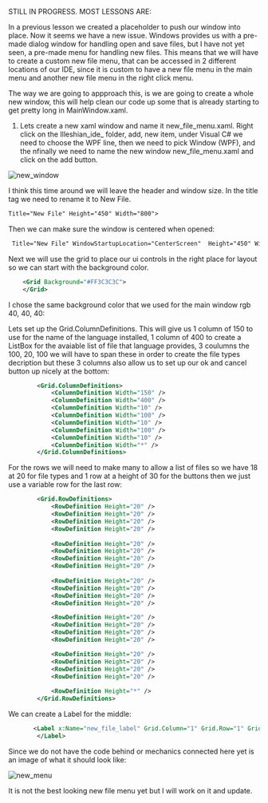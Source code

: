 STILL IN PROGRESS. MOST LESSONS ARE:

In a previous lesson we created a placeholder to push our window into place. Now it seems we have a new issue. Windows provides us with a pre-made dialog window for handling open and save files, but I have not yet seen, a pre-made menu for handling new files. This means that we will have to create a custom new file menu, that can be accessed in 2 different locations of our IDE, since it is custom to have a new file menu in the main menu and another new file menu in the right click menu.

The way we are going to appproach this, is we are going to create a whole new window, this will help clean our code up some that is already starting to get pretty long in MainWindow.xaml.

1) Lets create a new xaml window and name it new_file_menu.xaml. Right click on the Illeshian_ide_ folder, add, new item, under Visual C# we need to choose the WPF line, then we need to pick Window (WPF), and the nfinally we need to name the new window new_file_menu.xaml and click on the add button.

![new_window](https://github.com/ravenleeblack/Illeshian-Ide/assets/76606152/7636899d-dbb2-46e6-9d1e-da58e7d18072)



I think this time around we will leave the header and window size. In the title tag we need to rename it to New File.

```xml
Title="New File" Height="450" Width="800">
```

Then we can make sure the window is centered when opened:

```xml
 Title="New File" WindowStartupLocation="CenterScreen"  Height="450" Width="800">
```

Next we will use the grid to place our ui controls in the right place for layout so we can start with the background color. 

```xml
    <Grid Background="#FF3C3C3C">
    </Grid>
```
I chose the same background color that we used for the main window rgb 40, 40, 40:

Lets set up the Grid.ColumnDefinitions. This will give us 1 column of 150 to use for the name of the language installed, 1 column of 400 to create a ListBox for the avaiable list of file that language provides, 3 coulumns the 100, 20, 100 we will have to span these in order to create the file types decription but these 3 columns also allow us to set up our ok and cancel button up nicely at the bottom:

```xml
        <Grid.ColumnDefinitions>
            <ColumnDefinition Width="150" />
            <ColumnDefinition Width="400" />
            <ColumnDefinition Width="10" />
            <ColumnDefinition Width="100" />
            <ColumnDefinition Width="10" />
            <ColumnDefinition Width="100" />
            <ColumnDefinition Width="10" />
            <ColumnDefinition Width="*" />
        </Grid.ColumnDefinitions>
```

For the rows we will need to make many to allow a list of files so we have 18 at 20 for file types and 1 row at a height of 30 for the buttons then we just use a variable row for the last row:
```xml
        <Grid.RowDefinitions>
            <RowDefinition Height="20" />
            <RowDefinition Height="20" />
            <RowDefinition Height="20" />
            <RowDefinition Height="20" />
            
            <RowDefinition Height="20" />
            <RowDefinition Height="20" />
            <RowDefinition Height="20" />
            <RowDefinition Height="20" />
            
            <RowDefinition Height="20" />
            <RowDefinition Height="20" />
            <RowDefinition Height="20" />
            <RowDefinition Height="20" />

            <RowDefinition Height="20" />
            <RowDefinition Height="20" />
            <RowDefinition Height="20" />
            <RowDefinition Height="20" />

            <RowDefinition Height="20" />
            <RowDefinition Height="20" />
            <RowDefinition Height="20" />
            <RowDefinition Height="20" />
            
            <RowDefinition Height="*" />
        </Grid.RowDefinitions>
```

We can create a Label for the middle:

```xml
       <Label x:Name="new_file_label" Grid.Column="1" Grid.Row="1" Grid.RowSpan="17" Background="#FF141414">
        </Label>
```

Since we do not have the code behind or mechanics connected here yet is an image of what it should look like:

![new_menu](https://github.com/ravenleeblack/Illeshian-Ide/assets/76606152/c9b0035f-a79d-4cd4-b111-8c0c4b9ba786)

It is not the best looking new file menu yet but I will work on it and update.







